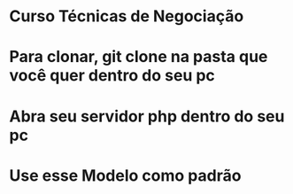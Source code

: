 # Curso Técnicas de Negociação

# Para clonar, git clone na pasta que você quer dentro do seu pc

# Abra seu servidor php dentro do seu pc
# Use esse Modelo como padrão
